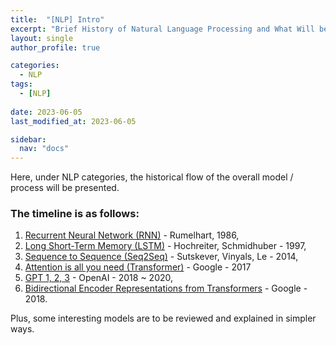 ```yaml
---
title:  "[NLP] Intro"
excerpt: "Brief History of Natural Language Processing and What Will be Presented Here"
layout: single
author_profile: true

categories:
  - NLP
tags:
  - [NLP]
 
date: 2023-06-05
last_modified_at: 2023-06-05

sidebar:
  nav: "docs"
---
```


Here, under NLP categories, the historical flow of the overall model / process will be presented.

<h3>The timeline is as follows:</h3>

1. [Recurrent Neural Network (RNN)](https://jaehwan-c.github.io/nlp/RNN) - Rumelhart, 1986,
2. [Long Short-Term Memory (LSTM)](https://jaehwan-c.github.io/nlp/LSTM) - Hochreiter, Schmidhuber - 1997,
3. <u>Sequence to Sequence (Seq2Seq)</u> - Sutskever, Vinyals, Le - 2014,
4. <u>Attention is all you need (Transformer)</u> - Google - 2017
5. <u>GPT 1, 2, 3</u> - OpenAI - 2018 ~ 2020,
6. <u>Bidirectional Encoder Representations from Transformers</u> - Google - 2018.

Plus, some interesting models are to be reviewed and explained in simpler ways.